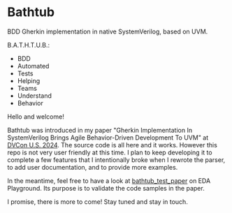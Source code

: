 # Bathtub

BDD Gherkin implementation in native SystemVerilog, based on UVM.

B.A.T.H.T.U.B.:
- BDD
- Automated
- Tests
- Helping
- Teams
- Understand
- Behavior

Hello and welcome!

Bathtub was introduced in my paper "Gherkin Implementation In SystemVerilog Brings Agile Behavior-Driven Development To UVM" at [DVCon U.S. 2024](https://2024.dvcon.org).
The source code is all here and it works.
However this repo is not very user friendly at this time.
I plan to keep developing it to complete a few features that I intentionally broke when I rewrote the parser, to add user documentation, and to provide more examples.

In the meantime, feel free to have a look at [bathtub_test_paper](https://edaplayground.com/x/RiMD) on EDA Playground.
Its purpose is to validate the code samples in the paper.

I promise, there is more to come!
Stay tuned and stay in touch.
